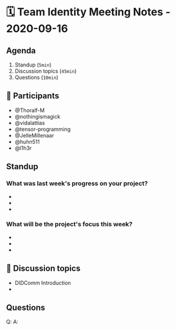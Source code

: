 # 🗓️ Team Identity Meeting Notes - 2020-09-16


## Agenda
 1. Standup (`5min`)
 2. Discussion topics (`45min`)
 3. Questions (`10min`)

## 👥 Participants
- @Thoralf-M
- @nothingismagick
- @vidalattias
- @tensor-programming
- @JelleMillenaar
- @huhn511
- @l1h3r

## Standup

### What was last week's progress on your project?
- 
- 
- 

### What will be the project's focus this week?
-
- 
- 

## 💬 Discussion topics
- DIDComm Introduction
- 


## Questions

Q:
A: